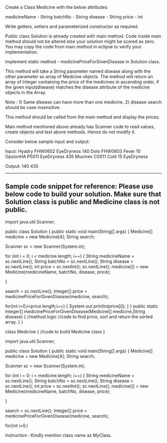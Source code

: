 Create a Class Medicine with the below attributes:

medicineName - String
batchNo - String
disease - String
price - int

Write getters, setters and parameterized constructor as required. 

Public class Solution is already created with main method.
Code inside main method should not be altered else your solution might be scored as zero.
You may copy the code from main method in eclipse to verify your implementation.

Implement static method - medicinePriceForGivenDisease in Solution class.

This method will take a String parameter named disease along with the other parameter as array of Medicine objects. 
The method will return an array of Integer containing the price of the medicines in ascending order, if the given input(disease) matches the disease attribute of the medicine objects in the Array.

Note : 1) Same disease can have more than one medicine.
2) disease search should be case insensitive.

This method should be called from the main method and display the prices.

Main method mentioned above already has Scanner code to read values, create objects and test above methods. Hence do not modify it.

Consider below sample input and output:

Input:
Hyadry
FHW0602
EyeDryness
140
Dolo
FHW0603
Fever
10
OpsionHA
P5011
EyeDryness
435
Mucinex
C0011
Cold
15
EyeDryness

Output:
140
435

-------------------------------------------------------------------------
Sample code snippet for reference:
Please use below code to build your solution.
Make sure that Solution class is public and Medicine class is not public.
--------------------------------------------------------------------------
import java.util.Scanner;

public class Solution {
public static void main(String[] args) {
Medicine[] medicine = new Medicine[4];
String search;

Scanner sc = new Scanner(System.in);

for (int i = 0; i < medicine.length; i++) {
String medicineName = sc.nextLine();
String batchNo = sc.nextLine();
String disease = sc.nextLine();
int price = sc.nextInt();
sc.nextLine();
medicine[i] = new Medicine(medicineName, batchNo, disease, price);

}

search = sc.nextLine();
Integer[] price = medicinePriceForGivenDisease(medicine, search);

for(int i=0;i<price.length;i++) {
System.out.println(price[i]);
}
}
public static Integer[] medicinePriceForGivenDisease(Medicine[] medicine,String disease)
{
//method logic
//code to find price, sort and return the sorted array.
}
}

class Medicine
{
//code to build Medicine class
}













              
import java.util.Scanner;

public class Solution {
 public static void main(String[] args) {
  Medicine[] medicine = new Medicine[4];
  String search;

  Scanner sc = new Scanner(System.in);

  for (int i = 0; i < medicine.length; i++) {
   String medicineName = sc.nextLine();
   String batchNo = sc.nextLine();
   String disease = sc.nextLine();
   int price = sc.nextInt();
   sc.nextLine();
   medicine[i] = new Medicine(medicineName, batchNo, disease, price);

  }

  search = sc.nextLine();
  Integer[] price = medicinePriceForGivenDisease(medicine, search);
  
  for(int i=0;i
          

Instruction : 
Kindly mention class name as MyClass.
